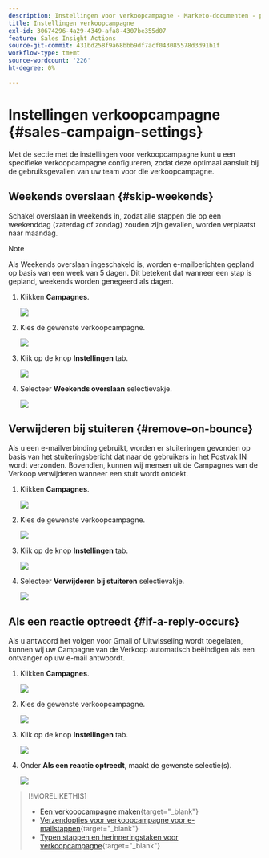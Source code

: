 ```yaml
---
description: Instellingen voor verkoopcampagne - Marketo-documenten - productdocumentatie
title: Instellingen verkoopcampagne
exl-id: 30674296-4a29-4349-afa8-4307be355d07
feature: Sales Insight Actions
source-git-commit: 431bd258f9a68bbb9df7acf043085578d3d91b1f
workflow-type: tm+mt
source-wordcount: '226'
ht-degree: 0%

---
```


# Instellingen verkoopcampagne {#sales-campaign-settings}

Met de sectie met de instellingen voor verkoopcampagne kunt u een specifieke verkoopcampagne configureren, zodat deze optimaal aansluit bij de gebruiksgevallen van uw team voor die verkoopcampagne.

## Weekends overslaan {#skip-weekends}

Schakel overslaan in weekends in, zodat alle stappen die op een weekenddag (zaterdag of zondag) zouden zijn gevallen, worden verplaatst naar maandag.

>[!NOTE]
>
>Als Weekends overslaan ingeschakeld is, worden e-mailberichten gepland op basis van een week van 5 dagen. Dit betekent dat wanneer een stap is gepland, weekends worden genegeerd als dagen.

1. Klikken **Campagnes**.

   ![](assets/sales-campaign-settings-1.png)

1. Kies de gewenste verkoopcampagne.

   ![](assets/sales-campaign-settings-2.png)

1. Klik op de knop **Instellingen** tab.

   ![](assets/sales-campaign-settings-3.png)

1. Selecteer **Weekends overslaan** selectievakje.

   ![](assets/sales-campaign-settings-4.png)

## Verwijderen bij stuiteren {#remove-on-bounce}

Als u een e-mailverbinding gebruikt, worden er stuiteringen gevonden op basis van het stuiteringsbericht dat naar de gebruikers in het Postvak IN wordt verzonden. Bovendien, kunnen wij mensen uit de Campagnes van de Verkoop verwijderen wanneer een stuit wordt ontdekt.

1. Klikken **Campagnes**.

   ![](assets/sales-campaign-settings-5.png)

1. Kies de gewenste verkoopcampagne.

   ![](assets/sales-campaign-settings-6.png)

1. Klik op de knop **Instellingen** tab.

   ![](assets/sales-campaign-settings-7.png)

1. Selecteer **Verwijderen bij stuiteren** selectievakje.

   ![](assets/sales-campaign-settings-8.png)

## Als een reactie optreedt {#if-a-reply-occurs}

Als u antwoord het volgen voor Gmail of Uitwisseling wordt toegelaten, kunnen wij uw Campagne van de Verkoop automatisch beëindigen als een ontvanger op uw e-mail antwoordt.

1. Klikken **Campagnes**.

   ![](assets/sales-campaign-settings-9.png)

1. Kies de gewenste verkoopcampagne.

   ![](assets/sales-campaign-settings-10.png)

1. Klik op de knop **Instellingen** tab.

   ![](assets/sales-campaign-settings-11.png)

1. Onder **Als een reactie optreedt**, maakt de gewenste selectie(s).

   ![](assets/sales-campaign-settings-12.png)

>[!MORELIKETHIS]
>
>* [Een verkoopcampagne maken](/help/marketo/product-docs/marketo-sales-insight/actions/campaigns/create-a-sales-campaign.md){target="_blank"}
>* [Verzendopties voor verkoopcampagne voor e-mailstappen](/help/marketo/product-docs/marketo-sales-insight/actions/campaigns/understanding-sales-campaign-send-options-for-email-steps.md){target="_blank"}
>* [Typen stappen en herinneringstaken voor verkoopcampagne](/help/marketo/product-docs/marketo-sales-insight/actions/campaigns/sales-campaign-step-types-and-reminder-tasks.md){target="_blank"}
